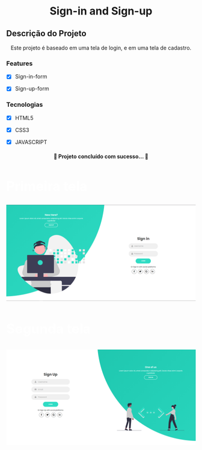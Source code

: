<h1 align="center">Sign-in and Sign-up</h1>


## Descrição do Projeto
<p align="center">Este projeto é baseado em uma tela de login, e em uma tela de cadastro.</p>

### Features

- [x] Sign-in-form
- [x] Sign-up-form


### Tecnologias

- [x] HTML5
- [x] CSS3
- [x] JAVASCRIPT



<h4 align="center"> 
	 🚀 Projeto concluído com sucesso... 🚀
</h4>


<h2 style="color: #fff; font-size: 2.2rem";>Primeira tela</h2>
<img src="img/img01.png">

<h3 style="color: #fff; font-size: 2.2rem";>Segunda tela</h3>
<img src="img/img02.png">